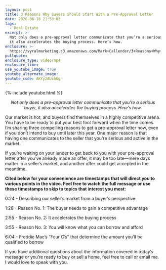 ```yaml
---
layout: post
title: 3 Reasons Why Buyers Should Start With a Pre-Approval Letter
date: 2020-06-18 21:50:02
tags:
  - Real Estate
excerpt: >-
  Not only does a pre-approval letter communicate that you’re a serious buyer,
  it also accelerates the buying process. Here’s how.
enclosure: >-
  https://vyralmarketing.s3.amazonaws.com/Mark+Callender/3+Reasons+Why+Buyers+Should+Start+With+a+Pre-Approval+Letter.mp4
pullquote:
enclosure_type: video/mp4
enclosure_time:
use_youtube_image: true
youtube_alternate_image:
youtube_code: AKYy2AUobUg
---
```


{% include youtube.html %}

 <p style="text-align: center;"><em>
Not only does a pre-approval letter communicate that you’re a serious buyer, it also accelerates the buying process. Here’s how.</em></p>

Our market is hot, and buyers find themselves in a highly competitive arena. You have to be ready to put your best foot forward when the time comes. I’m sharing three compelling reasons to get a pre-approval letter now, even if you don’t intend to buy until later this year. One major reason is that having one communicates to the seller that you're serious and active in the market.&nbsp;

If you’re waiting on your lender to get back to you with your pre-approval letter after you’ve already made an offer, it may be too late—mere days matter in a seller’s market, and another offer could get accepted in the meantime.&nbsp;

**Cited below for your convenience are timestamps that will direct you to various points in the video. Feel free to watch the full message or use these timestamps to skip to topics that interest you most:&nbsp;**

0:24 - Describing our seller’s market from a buyer’s perspective&nbsp;

1:28 - Reason No. 1: The buyer needs to gain a competitive advantage&nbsp;

2:55 - Reason No. 2: It accelerates the buying process

3:55 - Reason No. 3: You will know what you can borrow and afford&nbsp;

6:04 - Freddie Mac’s “Four C’s” that determine the amount you’ll be qualified to borrow

If you have additional questions about the information covered in today’s message or you’re ready to buy or sell a home, feel free to call or email me. I would love to speak with you.